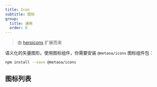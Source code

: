 ```yaml
---
title: Icon
subtitle: 图标
group:
  title: 通用
  order: 0
---
```


> 由 [heroicons](https://heroicons.com/) 扩展而来

语义化的矢量图形。使用图标组件，你需要安装 `@metaoa/icons` 图标组件包：

```bash
npm install --save @metaoa/icons
```

## 图标列表

<IconSearch></IconSearch>
